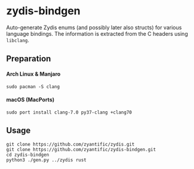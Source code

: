 zydis-bindgen
=============

Auto-generate Zydis enums (and possibly later also structs) for various language
bindings. The information is extracted from the C headers using `libclang`.

## Preparation

#### Arch Linux & Manjaro
```sudo pacman -S clang```

#### macOS (MacPorts)
```sudo port install clang-7.0 py37-clang +clang70```

## Usage

```
git clone https://github.com/zyantific/zydis.git
git clone https://github.com/zyantific/zydis-bindgen.git
cd zydis-bindgen
python3 ./gen.py ../zydis rust
```